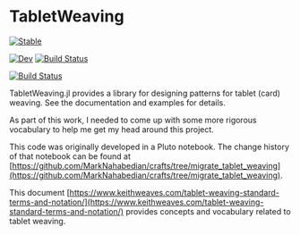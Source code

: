 # TabletWeaving

[![Stable](https://img.shields.io/badge/docs-stable-blue.svg)](https://MarkNahabedian.github.io/TabletWeaving.jl/stable/)

[![Dev](https://img.shields.io/badge/docs-dev-blue.svg)](https://MarkNahabedian.github.io/TabletWeaving.jl/dev/)
[![Build Status](https://github.com/MarkNahabedian/TabletWeaving.jl/actions/workflows/CI.yml/badge.svg)](https://github.com/MarkNahabedian/TabletWeaving.jl/actions/workflows/CI.yml)

[![Build Status](https://github.com/MarkNahabedian/TabletWeaving.jl/actions/workflows/CI.yml/badge.svg?branch=main)](https://github.com/MarkNahabedian/TabletWeaving.jl/actions/workflows/CI.yml?query=branch%3Amain)

TabletWeaving.jl provides a library for designing patterns for tablet
(card) weaving.  See the documentation and examples for details.

As part of this work, I needed to come up with some more rigorous
vocabulary to help me get my head around this project.

This code was originally developed in a Pluto notebook.  The change
history of that notebook can be found at
[https://github.com/MarkNahabedian/crafts/tree/migrate_tablet_weaving](https://github.com/MarkNahabedian/crafts/tree/migrate_tablet_weaving).

This document
[https://www.keithweaves.com/tablet-weaving-standard-terms-and-notation/](https://www.keithweaves.com/tablet-weaving-standard-terms-and-notation/)
provides concepts and vocabulary related to tablet weaving.

